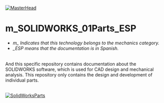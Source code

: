 [![MasterHead](http://dicer0.com/wp-content/uploads/2025/03/SOLIDWORKS-Parts-dicer0-Banner.png)](https://dicer0.com/#skills)
# m_SOLIDWORKS_01Parts_ESP
<h6 align="justify">
  <ul>
    <li>m_ Indicates that this technology belongs to the mechanics category.</li>
    <li>_ESP means that the documentation is in Spanish.</li>
  </ul>
</h6>
And this specific repository contains documentation about the SOLIDWORKS software, which is used for CAD design and mechanical analysis.
This repository only contains the design and development of individual parts.
&nbsp;
<br/>
&nbsp;

[![SolidWorksParts](http://dicer0.com/wp-content/uploads/2025/03/m_SOLIDWORKS_Parts_MkIII.png)](https://dicer0.com/#skills)

